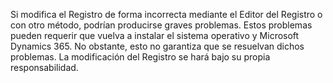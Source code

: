 Si modifica el Registro de forma incorrecta mediante el Editor del Registro o con otro método, podrían producirse graves problemas. Estos problemas pueden requerir que vuelva a instalar el sistema operativo y Microsoft Dynamics 365. No obstante, esto no garantiza que se resuelvan dichos problemas. La modificación del Registro se hará bajo su propia responsabilidad.